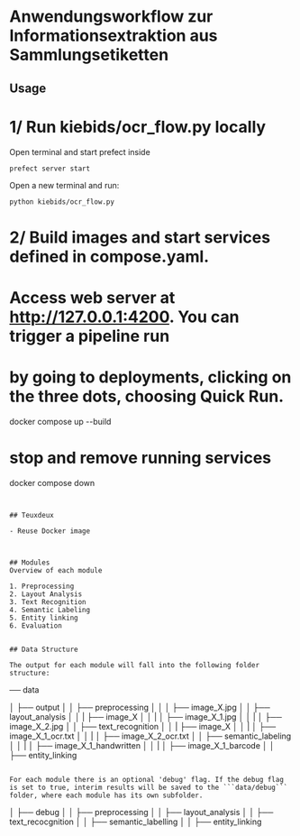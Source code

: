 # Anwendungsworkflow zur Informationsextraktion aus Sammlungsetiketten

## Usage

# 1/ Run kiebids/ocr_flow.py locally
Open terminal and start prefect inside 
```
prefect server start
```
Open a new terminal and run:
```
python kiebids/ocr_flow.py
```

# 2/ Build images and start services defined in compose.yaml.
#    Access web server at http://127.0.0.1:4200. You can trigger a pipeline run
#    by going to deployments, clicking on the three dots, choosing Quick Run.
docker compose up --build
# stop and remove running services
docker compose down
```


## Teuxdeux

- Reuse Docker image



## Modules
Overview of each module 

1. Preprocessing 
2. Layout Analysis 
3. Text Recognition
4. Semantic Labeling
5. Entity linking 
6. Evaluation


## Data Structure 

The output for each module will fall into the following folder structure: 

```
── data

│   ├── output
│   │   ├── preprocessing
│   │   │   ├── image_X.jpg
│   │   ├── layout_analysis
│   │   |   ├── image_X
│   │   |   │   ├── image_X_1.jpg
│   │   |   │   ├── image_X_2.jpg
│   │   ├── text_recognition 
│   │   |   ├── image_X
│   │   |   │   ├── image_X_1_ocr.txt
│   │   |   │   ├── image_X_2_ocr.txt
│   │   ├── semantic_labeling
│   │   |   │   ├── image_X_1_handwritten
│   │   |   │   ├── image_X_1_barcode 
│   │   ├── entity_linking
``` 

For each module there is an optional 'debug' flag. If the debug flag is set to true, interim results will be saved to the ```data/debug``` folder, where each module has its own subfolder. 
```
│   ├── debug 
│   │   ├── preprocessing
│   │   ├── layout_analysis
│   │   ├── text_recocgnition 
│   │   ├── semantic_labelling
│   │   ├── entity_linking
```

